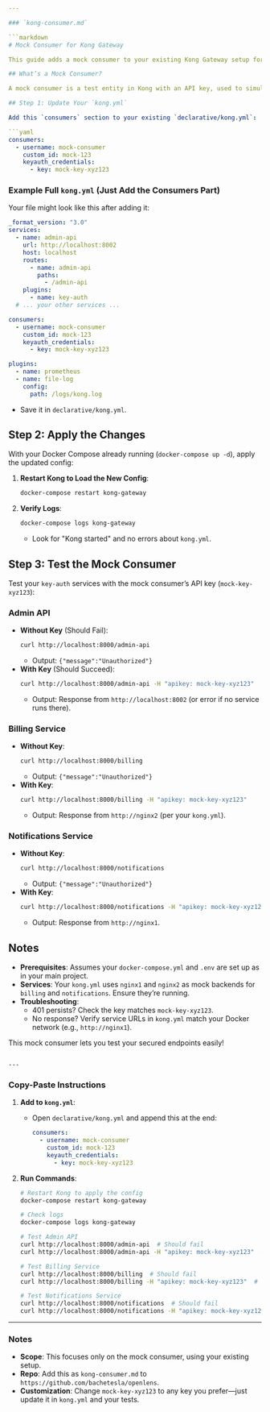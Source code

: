 ```yaml
---

### `kong-consumer.md`

```markdown
# Mock Consumer for Kong Gateway

This guide adds a mock consumer to your existing Kong Gateway setup for testing purposes. It’s designed to work with your `docker-compose.yml` and `kong.yml`, focusing on the `key-auth` plugin.

## What’s a Mock Consumer?

A mock consumer is a test entity in Kong with an API key, used to simulate a client accessing secured services like `admin-api`, `billing-service`, or `notifications-service`.

## Step 1: Update Your `kong.yml`

Add this `consumers` section to your existing `declarative/kong.yml`:

```yaml
consumers:
  - username: mock-consumer
    custom_id: mock-123
    keyauth_credentials:
      - key: mock-key-xyz123
```

### Example Full `kong.yml` (Just Add the Consumers Part)
Your file might look like this after adding it:

```yaml
_format_version: "3.0"
services:
  - name: admin-api
    url: http://localhost:8002
    host: localhost
    routes:
      - name: admin-api
        paths:
          - /admin-api
    plugins:
      - name: key-auth
  # ... your other services ...

consumers:
  - username: mock-consumer
    custom_id: mock-123
    keyauth_credentials:
      - key: mock-key-xyz123

plugins:
  - name: prometheus
  - name: file-log
    config:
      path: /logs/kong.log
```

- Save it in `declarative/kong.yml`.

## Step 2: Apply the Changes

With your Docker Compose already running (`docker-compose up -d`), apply the updated config:

1. **Restart Kong to Load the New Config**:
   ```bash
   docker-compose restart kong-gateway
   ```

2. **Verify Logs**:
   ```bash
   docker-compose logs kong-gateway
   ```
    - Look for "Kong started" and no errors about `kong.yml`.

## Step 3: Test the Mock Consumer

Test your `key-auth` services with the mock consumer’s API key (`mock-key-xyz123`):

### Admin API
- **Without Key** (Should Fail):
  ```bash
  curl http://localhost:8000/admin-api
  ```
    - Output: `{"message":"Unauthorized"}`
- **With Key** (Should Succeed):
  ```bash
  curl http://localhost:8000/admin-api -H "apikey: mock-key-xyz123"
  ```
    - Output: Response from `http://localhost:8002` (or error if no service runs there).

### Billing Service
- **Without Key**:
  ```bash
  curl http://localhost:8000/billing
  ```
    - Output: `{"message":"Unauthorized"}`
- **With Key**:
  ```bash
  curl http://localhost:8000/billing -H "apikey: mock-key-xyz123"
  ```
    - Output: Response from `http://nginx2` (per your `kong.yml`).

### Notifications Service
- **Without Key**:
  ```bash
  curl http://localhost:8000/notifications
  ```
    - Output: `{"message":"Unauthorized"}`
- **With Key**:
  ```bash
  curl http://localhost:8000/notifications -H "apikey: mock-key-xyz123"
  ```
    - Output: Response from `http://nginx1`.

## Notes

- **Prerequisites**: Assumes your `docker-compose.yml` and `.env` are set up as in your main project.
- **Services**: Your `kong.yml` uses `nginx1` and `nginx2` as mock backends for `billing` and `notifications`. Ensure they’re running.
- **Troubleshooting**:
    - 401 persists? Check the key matches `mock-key-xyz123`.
    - No response? Verify service URLs in `kong.yml` match your Docker network (e.g., `http://nginx1`).

This mock consumer lets you test your secured endpoints easily!
```

---
```


### Copy-Paste Instructions

1. **Add to `kong.yml`**:
   - Open `declarative/kong.yml` and append this at the end:
     ```yaml
     consumers:
       - username: mock-consumer
         custom_id: mock-123
         keyauth_credentials:
           - key: mock-key-xyz123
     ```

2. **Run Commands**:
   ```bash
   # Restart Kong to apply the config
   docker-compose restart kong-gateway

   # Check logs
   docker-compose logs kong-gateway

   # Test Admin API
   curl http://localhost:8000/admin-api  # Should fail
   curl http://localhost:8000/admin-api -H "apikey: mock-key-xyz123"  # Should work

   # Test Billing Service
   curl http://localhost:8000/billing  # Should fail
   curl http://localhost:8000/billing -H "apikey: mock-key-xyz123"  # Should work

   # Test Notifications Service
   curl http://localhost:8000/notifications  # Should fail
   curl http://localhost:8000/notifications -H "apikey: mock-key-xyz123"  # Should work
   ```

---

### Notes
- **Scope**: This focuses only on the mock consumer, using your existing setup.
- **Repo**: Add this as `kong-consumer.md` to `https://github.com/bachetesla/openlens`.
- **Customization**: Change `mock-key-xyz123` to any key you prefer—just update it in `kong.yml` and your tests.

